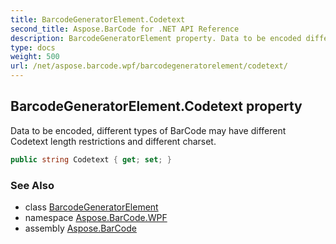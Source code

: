 ```yaml
---
title: BarcodeGeneratorElement.Codetext
second_title: Aspose.BarCode for .NET API Reference
description: BarcodeGeneratorElement property. Data to be encoded different types of BarCode may have different Codetext length restrictions and different charset
type: docs
weight: 500
url: /net/aspose.barcode.wpf/barcodegeneratorelement/codetext/
---
```

## BarcodeGeneratorElement.Codetext property

Data to be encoded, different types of BarCode may have different Codetext length restrictions and different charset.

```csharp
public string Codetext { get; set; }
```

### See Also

* class [BarcodeGeneratorElement](../)
* namespace [Aspose.BarCode.WPF](../../../aspose.barcode.wpf/)
* assembly [Aspose.BarCode](../../../)


